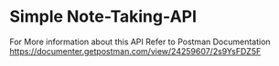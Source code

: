 # Simple Note-Taking-API
For More information about this API Refer to Postman Documentation https://documenter.getpostman.com/view/24259607/2s9YsFDZ5F
